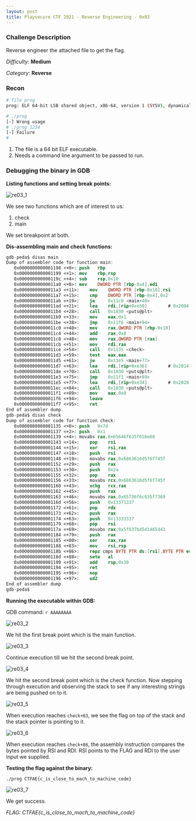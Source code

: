 ```yaml
---
layout: post
title: Playsecure CTF 2021 - Reverse Engineering - 0x03
---
```

### Challenge Description

Reverse engineer the attached file to get the flag.

_Difficulty_: **Medium**

_Category_: **Reverse**

<!-- more -->

### Recon

```bash
# file prog 
prog: ELF 64-bit LSB shared object, x86-64, version 1 (SYSV), dynamically linked, interpreter /lib64/ld-linux-x86-64.so.2, BuildID[sha1]=f53c6d7f3c9435791ec158b90deab3b2435e81f5, for GNU/Linux 3.2.0, not stripped

# ./prog
[-] Wrong usage
# ./prog 1234
[-] Failure
# 
```

1. The file is a 64 bit ELF executable.
2. Needs a command line argument to be passed to run.

### Debugging the binary in GDB

**Listing functions and setting break points:**

![re03_1](/assets/playsecure2021/re03_1.png)

We see two functions which are of interest to us:
1. check
2. main

We set breakpoint at both.

**Dis-assembling main and check functions:**

```nasm
gdb-peda$ disas main
Dump of assembler code for function main:
   0x0000000000001198 <+0>:	push   rbp
   0x0000000000001199 <+1>:	mov    rbp,rsp
   0x000000000000119c <+4>:	sub    rsp,0x10
   0x00000000000011a0 <+8>:	mov    DWORD PTR [rbp-0x4],edi
   0x00000000000011a3 <+11>:	mov    QWORD PTR [rbp-0x10],rsi
   0x00000000000011a7 <+15>:	cmp    DWORD PTR [rbp-0x4],0x2
   0x00000000000011ab <+19>:	je     0x11c0 <main+40>
   0x00000000000011ad <+21>:	lea    rdi,[rip+0xe50]        # 0x2004
   0x00000000000011b4 <+28>:	call   0x1030 <puts@plt>
   0x00000000000011b9 <+33>:	mov    eax,0x1
   0x00000000000011be <+38>:	jmp    0x11f6 <main+94>
   0x00000000000011c0 <+40>:	mov    rax,QWORD PTR [rbp-0x10]
   0x00000000000011c4 <+44>:	add    rax,0x8
   0x00000000000011c8 <+48>:	mov    rax,QWORD PTR [rax]
   0x00000000000011cb <+51>:	mov    rdi,rax
   0x00000000000011ce <+54>:	call   0x1135 <check>
   0x00000000000011d3 <+59>:	test   eax,eax
   0x00000000000011d5 <+61>:	je     0x11e5 <main+77>
   0x00000000000011d7 <+63>:	lea    rdi,[rip+0xe36]        # 0x2014
   0x00000000000011de <+70>:	call   0x1030 <puts@plt>
   0x00000000000011e3 <+75>:	jmp    0x11f1 <main+89>
   0x00000000000011e5 <+77>:	lea    rdi,[rip+0xe34]        # 0x2020
   0x00000000000011ec <+84>:	call   0x1030 <puts@plt>
   0x00000000000011f1 <+89>:	mov    eax,0x0
   0x00000000000011f6 <+94>:	leave  
   0x00000000000011f7 <+95>:	ret    
End of assembler dump.
gdb-peda$ disas check
Dump of assembler code for function check:
   0x0000000000001135 <+0>:	push   0x7d
   0x0000000000001137 <+2>:	push   0x1
   0x0000000000001139 <+4>:	movabs rax,0x65646f635f656e68
   0x0000000000001143 <+14>:	pop    rsi
   0x0000000000001144 <+15>:	xor    rsi,rax
   0x0000000000001147 <+18>:	push   rsi
   0x0000000000001148 <+19>:	movabs rax,0x6863616d5f6f745f
   0x0000000000001152 <+29>:	push   rax
   0x0000000000001153 <+30>:	push   0x2a
   0x0000000000001155 <+32>:	pop    rax
   0x0000000000001156 <+33>:	movabs rcx,0x6863616d5f6f745f
   0x0000000000001160 <+43>:	xchg   rcx,rax
   0x0000000000001162 <+45>:	push   rax
   0x0000000000001163 <+46>:	movabs rax,0x65736f6c635f7369
   0x000000000000116d <+56>:	push   0x13371337
   0x0000000000001172 <+61>:	pop    rdx
   0x0000000000001173 <+62>:	push   rax
   0x0000000000001174 <+63>:	push   0x13333337
   0x0000000000001179 <+68>:	pop    rsi
   0x000000000000117a <+69>:	movabs rax,0x5f637b4541465443
   0x0000000000001184 <+79>:	push   rax
   0x0000000000001185 <+80>:	xor    rax,rax
   0x0000000000001188 <+83>:	mov    rsi,rsp
   0x000000000000118b <+86>:	repz cmps BYTE PTR ds:[rsi],BYTE PTR es:[rdi]
   0x000000000000118d <+88>:	sete   al
   0x0000000000001190 <+91>:	add    rsp,0x30
   0x0000000000001194 <+95>:	ret    
   0x0000000000001195 <+96>:	nop
   0x0000000000001196 <+97>:	ud2    
End of assembler dump.
gdb-peda$ 
```

**Running the executable within GDB:**

GDB command: `r AAAAAAAA`

![re03_2](/assets/playsecure2021/re03_2.png)

We hit the first break point which is the main function. 

![re03_3](/assets/playsecure2021/re03_3.png)

Continue execution till we hit the second break point.

![re03_4](/assets/playsecure2021/re03_4.png)

We hit the second break point which is the check function. Now stepping through execution and observing the stack to see if any interesting strings are being pushed on to it.

![re03_5](/assets/playsecure2021/re03_5.png)

When execution reaches `check+83`, we see the flag on top of the stack and the stack pointer is pointing to it.

![re03_6](/assets/playsecure2021/re03_6.png)

When execution reaches `check+86`, the assembly instruction compares the bytes pointed by RSI and RDI. RSI points to the FLAG and RDI to the user input we supplied.

**Testing the flag against the binary:**

`./prog CTFAE{c_is_close_to_mach_to_machine_code}`

![re03_7](/assets/playsecure2021/re03_7.png)

We get success.

*FLAG: CTFAE{c_is_close_to_mach_to_machine_code}*
